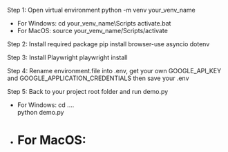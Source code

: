 

Step 1: Open virtual environment 
    python -m venv your_venv_name
  - For Windows: 
      cd your_venv_name\Scripts
      activate.bat
  - For MacOS:
      source your_venv_name/Scripts/activate

Step 2: Install required package
    pip install browser-use asyncio dotenv

Step 3: Install Playwright 
    playwright install

Step 4: Rename environment.file into .env, get your own GOOGLE_API_KEY and GOOGLE_APPLICATION_CREDENTIALS then save your .env 

Step 5: Back to your project root folder and run demo.py
  - For Windows:
      cd ..\..\
      python demo.py
  - For MacOS:
      ========
